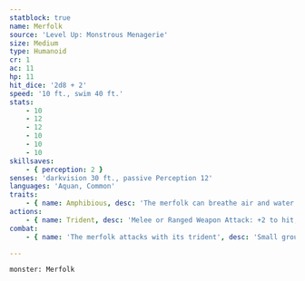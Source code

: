 ```yaml
---
statblock: true
name: Merfolk
source: 'Level Up: Monstrous Menagerie'
size: Medium
type: Humanoid
cr: 1
ac: 11
hp: 11
hit_dice: '2d8 + 2'
speed: '10 ft., swim 40 ft.'
stats:
    - 10
    - 12
    - 12
    - 10
    - 10
    - 10
skillsaves:
    - { perception: 2 }
senses: 'darkvision 30 ft., passive Perception 12'
languages: 'Aquan, Common'
traits:
    - { name: Amphibious, desc: 'The merfolk can breathe air and water.' }
actions:
    - { name: Trident, desc: 'Melee or Ranged Weapon Attack: +2 to hit, reach 5 ft. or range 20/60 ft., one target. Hit: 4 (1d8) piercing damage if used with two hands to make a melee attack, or 3 (1d6) piercing damage if thrown.' }
combat:
    - { name: 'The merfolk attacks with its trident', desc: 'Small groups of merfolk flee from monsters and powerful enemies.' }

---
```

```statblock
monster: Merfolk
```

